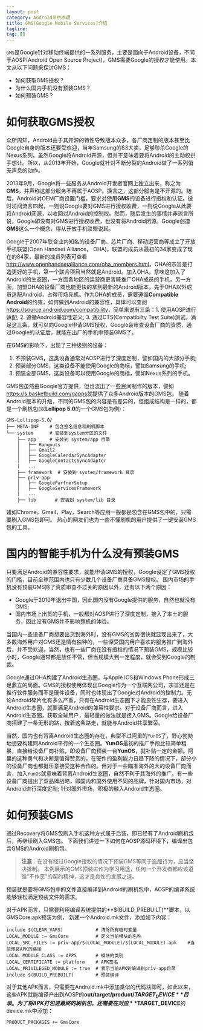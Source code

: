 ```yaml
---
layout: post
category: Android系统原理
title: GMS(Google Mobile Services)介绍
tagline:
tag: []
---
```



`GMS`是Google针对移动终端提供的一系列服务，主要是面向于Android设备，不同于AOSP(Android Open Source Project)，GMS需要Google的授权才能使用。本文从以下问题来探讨GMS：

- 如何获取GMS授权？
- 为什么国内手机没有预装GMS？
- 如何预装GMS？

# 如何获取GMS授权

众所周知，Android由于其开源的特性导致版本众多，各厂商定制的版本甚至比Google自身的版本还要受欢迎，当年Samsung的S3大卖，足够秒杀Google的Nexus系列。虽然Google将Android开源，但并不意味着要将Android的主动权拱手想让。所以，从2013年开始，Google就针对不断分裂的Android做了一系列悄无声息的动作。

2013年9月，Google将一些服务从Android开发者官网上独立出来，称之为**GMS**，并声称这部分服务不再属于AOSP。换言之，这部分服务是不开源的。随后，Android对OEM厂商设置门槛，要求对使用**GMS**的设备进行授权和认证。彼时坊间流言四起，一则说Google要对GMS进行授权收费，一则说Google从此要将Android闭源，以收回对Android的控制权。然而，随后发生的事情并非流言所说，Google即没有对GMS进行授权收费，也没有将Android闭源。Google创造**GMS**这么一个概念，得从开放手机联盟说起。

Google于2007年联合业内知名的设备厂商、芯片厂商、移动运营商等成立了开放手机联盟(Open Handset Alliance， OHA)，联盟的成员从最初的34家变成了现在的84家，最新的成员列表可查看<http://www.openhandsetalliance.com/oha_members.html>。OHA的宗旨是打造更好的手机，第一个联合项目当然就是Android。加入OHA，意味这加入了Android的生态圈，一方面各地区的运营商更青睐推广OHA成员的手机，另一方面，加盟OHA的设备厂商也能更快的拿到最新的Android版本，先于OHA以外成员适配Android，占得市场先机。作为OHA的成员，需要遵循**Compatible Android**的约束，如何做到Android的兼容性，具体可以查阅<https://source.android.com/compatibility>，简单来说有三条：1. 使用AOSP进行适配; 2. 遵循Android兼容性定义; 3. 通过CTS(Compatibilty Test Suite)测试。满足这三条，就可以向Google申请GMS授权，Google会审查设备厂商的资质，通过Google的认证后，就能在出厂的手机中预装GMS了。

在GMS的影响下，出现了三种级别的设备：

1. 不预装GMS，这类设备通常对AOSP进行了深度定制，譬如国内的大部分手机;
2. 预装部分GMS，这类设备不能使用Google的商标，譬如Samsung的手机;
3. 预装全部GMS，这类设备可以使用Google的商标，譬如Nexus系列的手机。

GMS包虽然由Google官方提供，但也流出了一些民间制作的版本，譬如<https://s.basketbuild.com/gapps>就提供了众多Android版本的GMS包。
随着Android版本的升级，不同的GMS包的内容是有差异的，但组成结构是一样的，都是一个刷机包(以**Lollipop 5.0**的一个GMS包为例)：

    GMS-Lollipop-5.0/
    ├── META-INF	# 包含签名信息和刷机脚本
    └── system      # 安装到system分区的文件
        ├── app     # 安装到 system/app 目录
        │   ├── Hangouts
        │   ├── Gmail2
        │   ├── GoogleCalendarSyncAdapter
        │   ├── GoogleContactsSyncAdapter
        |   ...
        ├── framework  # 安装到 system/framework 目录
        ├── priv-app
        │   ├── GooglePartnerSetup
        │   ├── GoogleServicesFramework
        |   ...
        ├── lib       # 安装到 system/lib 目录

诸如Chrome，Gmail，Play，Search等应用一般都是包含在GMS包中的，只需要刷入GMS包即可。
热心的网友们也为一些不懂刷机的用户提供了一键安装GMS包的工具。

# 国内的智能手机为什么没有预装GMS

只要满足Android的兼容性要求，就能申请GMS的授权，Google设定了GMS授权的门槛，目前全球范围内也只有少数几个设备厂商具备GMS授权。
国内市场的手机没有预装GMS除了资质审查不过关的原因以外，还有以下两个原因：

- Google于2010年退出中国，因此国内没有Google提供的服务，自然也就没有GMS;
- 国内市场上出货的手机，一般都对AOSP进行了深度定制，接入了本土的服务，因此没有GMS并不影响整机的体验。

当国内一些设备厂商想要出货到海外时，没有GMS的劣势很快就显现出来了，大多数海外用户对GMS还是情有独钟的，一些深受国内用户喜欢的服务推广到海外后，并不受欢迎。当然，也有一些厂商在没有授权的情况下预装GMS，规模比较小时，Google通常都是放任不管，但当规模大到一定程度，就会受到Google的制裁。

Google通过OHA构建了Android生态圈，与Apple iOS和Windows Phone形成三足鼎立的局面。GMS的授权使用体现出Google作为一个互联网公司，宗旨还是在推行软件服务而不是硬件设备，同时也体现出了Google对Android的控制力。无论Android碎片化有多么严重，只有在Android生态圈下才能良性生存，要进入Android生态圈，就要满足Android的兼容性要求。对于设备厂商而言，进入Android生态圈，获取全球用户，最轻量的做法就是接入GMS。Google给设备厂商搭建了一条无形的路，按着这条路走，就能与Android共享繁荣。

当然，国内也有背离Android生态圈的存在，典型不过阿里的`YunOS`了，野心勃勃地想要构建同Android平行的一个生态圈。**YunOS**最初的推广手段比较简单粗暴，直接给设备厂商补贴，即设备厂商预装一台**YunOS**，就补贴一定的金额。阿里的这种勇气和决断是值得赞赏的，在硬件的盈利能力日趋下降的情况下，部分小的设备厂商也都挺乐意接受这种合作的。但对于一些瞄准海外的大的设备厂商而言，加入`YunOS`就意味着背离Android生态圈，自然不利于其海外的推广。有一些设备厂商提出了双品牌战略，即国内和国外使用不同的品牌，针对国内市场，对Android进行深度定制; 针对国外市场，积极的融入Android生态圈。

# 如何预装GMS

通过Recovery将GMS包刷入手机这种方式属于后装，即已经有了Android刷机包后，再继续刷入GMS包。
下面我们讲述一下如何在AOSP源码环境下，编译出包含GMS的Android刷机包。

> **注意**：在没有经过Google授权的情况下预装GMS等同于盗版行为，应当坚决抵制。
> 本例展示的GMS预装进作为学习用途，任何一个开发者都应该遵循"不作恶"的契约精神，这才是良性的发展之道。

预装就是要将GMS包中的文件直接编译到Android的刷机包中，AOSP的编译系统能够轻松满足预装文件的需求。

对于APK而言，只需要利用编译系统提供的**$(BUILD_PREBUILT)**脚本，以GMSCore.apk预装为例，
新建一个Android.mk文件，添加如下内容：

    include $(CLEAR_VARS)            # 清除所有临时变量
    LOCAL_MODULE := GmsCore	         # 定义当前模块的名称
    LOCAL_SRC_FILES := priv-app/$(LOCAL_MODULE)/$(LOCAL_MODULE).apk    #当前预装APK的路径
    LOCAL_MODULE_CLASS := APPS       # 模块的类别
    LOCAL_CERTIFICATE := platform    # APK签名
    LOCAL_PRIVILEGED_MODULE := true  # 表示当前APK到编译到priv-app目录
    include $(BUILD_PREBUILT)        # 预装编译

对于其他APK而言，只需要在Android.mk中添加类似的代码块即可，如此以来，这些APK就能编译产出到AOSP的**out/target/product/$TARGET_DEVICE**目录。为了将APK打包进最终的刷机包，还需要在对应**$TARGET_DEVICE**的device.mk中添加：

	PRODUCT_PACKAGES += GmsCore
